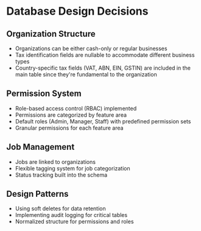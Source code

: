 # Database Design Decisions

## Organization Structure
- Organizations can be either cash-only or regular businesses
- Tax identification fields are nullable to accommodate different business types
- Country-specific tax fields (VAT, ABN, EIN, GSTIN) are included in the main table since they're fundamental to the organization

## Permission System
- Role-based access control (RBAC) implemented
- Permissions are categorized by feature area
- Default roles (Admin, Manager, Staff) with predefined permission sets
- Granular permissions for each feature area

## Job Management
- Jobs are linked to organizations
- Flexible tagging system for job categorization
- Status tracking built into the schema

## Design Patterns
- Using soft deletes for data retention
- Implementing audit logging for critical tables
- Normalized structure for permissions and roles 